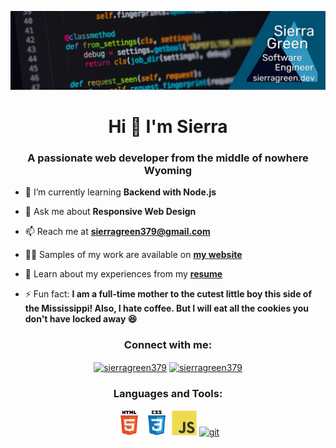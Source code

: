 ![Banner with code and general info about Sierra](Socials_Banner.png)

<h1 align="center">Hi 👋 I'm Sierra</h1>
<h3 align="center">A passionate web developer from the middle of nowhere Wyoming</h3>

- 🌱 I’m currently learning **Backend with Node.js**

- 💬 Ask me about **Responsive Web Design**

- 📫 Reach me at **sierragreen379@gmail.com**

- 👩‍💻 Samples of my work are available on **[my website](https://www.sierragreen.dev/)**

- 📄 Learn about my experiences from my **[resume](https://drive.google.com/file/d/1N8sEq1r_oVAcfIEu97hZWwLrxd8BmXmo/view?usp=sharing)**

- ⚡ Fun fact: **I am a full-time mother to the cutest little boy this side of the Mississippi! Also, I hate coffee. But I will eat all the cookies you don't have locked away 😆**

<h3 align="center">Connect with me:</h3>
<p align="center">
  <a href="https://twitter.com/sierragreen379" target="blank"><img align="center" src="https://raw.githubusercontent.com/rahuldkjain/github-profile-readme-generator/master/src/images/icons/Social/twitter.svg" alt="sierragreen379" height="30" width="40" /></a>
  <a href="https://linkedin.com/in/sierragreen379" target="blank"><img align="center" src="https://raw.githubusercontent.com/rahuldkjain/github-profile-readme-generator/master/src/images/icons/Social/linked-in-alt.svg" alt="sierragreen379" height="30" width="40" /></a>
</p>

<h3 align="center">Languages and Tools:</h3>
<p align="center"> 
  <a href="https://www.w3.org/html/" target="_blank" rel="noreferrer"><img src="https://raw.githubusercontent.com/devicons/devicon/master/icons/html5/html5-original-wordmark.svg" alt="html5" width="40" height="40"/></a> 
  <a href="https://www.w3schools.com/css/" target="_blank" rel="noreferrer"><img src="https://raw.githubusercontent.com/devicons/devicon/master/icons/css3/css3-original-wordmark.svg" alt="css3" width="40" height="40"/></a> 
  <a href="https://developer.mozilla.org/en-US/docs/Web/JavaScript" target="_blank" rel="noreferrer"><img src="https://raw.githubusercontent.com/devicons/devicon/master/icons/javascript/javascript-original.svg" alt="javascript" width="40" height="40"/></a>
  <a href="https://git-scm.com/" target="_blank" rel="noreferrer"><img src="https://www.vectorlogo.zone/logos/git-scm/git-scm-icon.svg" alt="git" width="40" height="40"/></a> 
</p>

<!--
**sierragreen379/sierragreen379** is a ✨ _special_ ✨ repository because its `README.md` (this file) appears on your GitHub profile.

Here are some ideas to get you started:

- 🔭 I’m currently working on ...
- 🌱 I’m currently learning ...
- 👯 I’m looking to collaborate on ...
- 🤔 I’m looking for help with ...
- 💬 Ask me about ...
- 📫 How to reach me: ...
- 😄 Pronouns: ...
- ⚡ Fun fact: ...
-->
